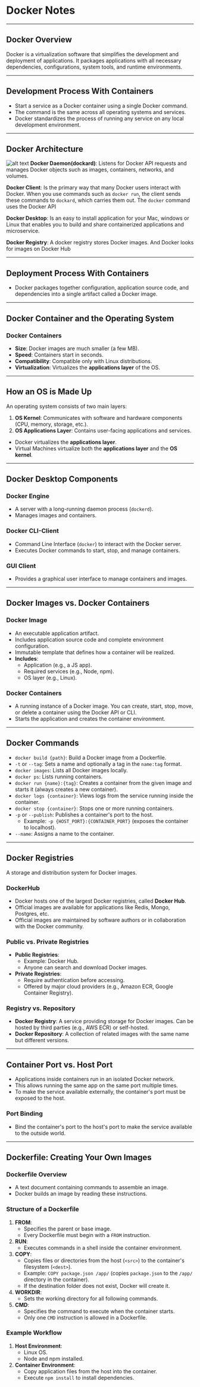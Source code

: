 # Docker Notes

---

## Docker Overview
Docker is a virtualization software that simplifies the development and deployment of applications. It packages applications with all necessary dependencies, configurations, system tools, and runtime environments.

---

## Development Process With Containers
- Start a service as a Docker container using a single Docker command.
- The command is the same across all operating systems and services.
- Docker standardizes the process of running any service on any local development environment.

---

## Docker Architecture
![alt text](image.png)
**Docker Daemon(dockard)**: Listens for Docker API requests and manages Docker objects such as images, containers, networks, and volumes. 

**Docker Client**: Is the primary way that many Docker users interact with Docker. When you use commands such as `docker run`, the client sends these commands to `dockard`, which carries them out. The `docker` command uses the Docker API

**Docker Desktop**: Is an easy to install application for your Mac, windows or Linux that enables you to build and share containerized applications and microservice.

**Docker Registry**: A docker registry stores Docker images. And Docker looks for images on Docker Hub

--- 

## Deployment Process With Containers
- Docker packages together configuration, application source code, and dependencies into a single artifact called a Docker image.

---

## Docker Container and the Operating System

### Docker Containers
- **Size**: Docker images are much smaller (a few MB).
- **Speed**: Containers start in seconds.
- **Compatibility**: Compatible only with Linux distributions.
- **Virtualization**: Virtualizes the **applications layer** of the OS.

---

## How an OS is Made Up
An operating system consists of two main layers:
1. **OS Kernel**: Communicates with software and hardware components (CPU, memory, storage, etc.).
2. **OS Applications Layer**: Contains user-facing applications and services.

- Docker virtualizes the **applications layer**.
- Virtual Machines virtualize both the **applications layer** and the **OS kernel**.

---

## Docker Desktop Components

### Docker Engine
- A server with a long-running daemon process (`dockerd`).
- Manages images and containers.

### Docker CLI-Client
- Command Line Interface (`docker`) to interact with the Docker server.
- Executes Docker commands to start, stop, and manage containers.

### GUI Client
- Provides a graphical user interface to manage containers and images.

---

## Docker Images vs. Docker Containers

### Docker Image
- An executable application artifact.
- Includes application source code and complete environment configuration.
- Immutable template that defines how a container will be realized.
- **Includes**:
  - Application (e.g., a JS app).
  - Required services (e.g., Node, npm).
  - OS layer (e.g., Linux).

### Docker Containers
- A running instance of a Docker image. You can create, start, stop, move, or delete a container using the Docker API or CLI.
- Starts the application and creates the container environment.

---

## Docker Commands
- `docker build {path}`: Build a Docker image from a Dockerfile.
- `-t` or `--tag`: Sets a name and optionally a tag in the `name:tag` format.
- `docker images`: Lists all Docker images locally.
- `docker ps`: Lists running containers.
- `docker run {name}:{tag}`: Creates a container from the given image and starts it (always creates a new container).
- `docker logs {container}`: Views logs from the service running inside the container.
- `docker stop {container}`: Stops one or more running containers.
- `-p` or `--publish`: Publishes a container's port to the host.
  - Example: `-p {HOST_PORT}:{CONTAINER_PORT}` (exposes the container to localhost).
- `--name`: Assigns a name to the container.

---

## Docker Registries
A storage and distribution system for Docker images.

### DockerHub
- Docker hosts one of the largest Docker registries, called **Docker Hub**.
- Official images are available for applications like Redis, Mongo, Postgres, etc.
- Official images are maintained by software authors or in collaboration with the Docker community.

### Public vs. Private Registries
- **Public Registries**:
  - Example: Docker Hub.
  - Anyone can search and download Docker images.
- **Private Registries**:
  - Require authentication before accessing.
  - Offered by major cloud providers (e.g., Amazon ECR, Google Container Registry).

### Registry vs. Repository
- **Docker Registry**: A service providing storage for Docker images. Can be hosted by third parties (e.g., AWS ECR) or self-hosted.
- **Docker Repository**: A collection of related images with the same name but different versions.

---

## Container Port vs. Host Port
- Applications inside containers run in an isolated Docker network.
- This allows running the same app on the same port multiple times.
- To make the service available externally, the container's port must be exposed to the host.

### Port Binding
- Bind the container's port to the host's port to make the service available to the outside world.

---

## Dockerfile: Creating Your Own Images

### Dockerfile Overview
- A text document containing commands to assemble an image.
- Docker builds an image by reading these instructions.

### Structure of a Dockerfile
1. **FROM**:
   - Specifies the parent or base image.
   - Every Dockerfile must begin with a `FROM` instruction.
2. **RUN**:
   - Executes commands in a shell inside the container environment.
3. **COPY**:
   - Copies files or directories from the host (`<src>`) to the container's filesystem (`<dest>`).
   - Example: `COPY package.json /app/` (copies `package.json` to the `/app/` directory in the container).
   - If the destination folder does not exist, Docker will create it.
4. **WORKDIR**:
   - Sets the working directory for all following commands.
5. **CMD**:
   - Specifies the command to execute when the container starts.
   - Only one `CMD` instruction is allowed in a Dockerfile.

### Example Workflow
1. **Host Environment**:
   - Linux OS.
   - Node and npm installed.
2. **Container Environment**:
   - Copy application files from the host into the container.
   - Execute `npm install` to install dependencies.
